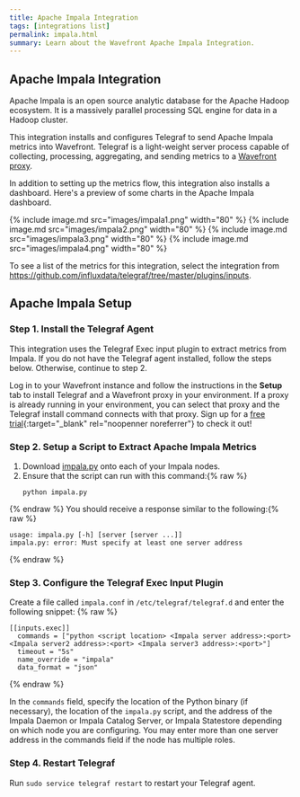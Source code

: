 ```yaml
---
title: Apache Impala Integration
tags: [integrations list]
permalink: impala.html
summary: Learn about the Wavefront Apache Impala Integration.
---
```

## Apache Impala Integration

Apache Impala is an open source analytic database for the Apache Hadoop ecosystem. It is a massively parallel processing SQL engine for data in a Hadoop cluster.

This integration installs and configures Telegraf to send Apache Impala metrics into Wavefront. Telegraf is a light-weight server process capable of collecting, processing, aggregating, and sending metrics to a [Wavefront proxy](https://docs.wavefront.com/proxies.html).

In addition to setting up the metrics flow, this integration also installs a dashboard. Here's a preview of some charts in the Apache Impala dashboard.

{% include image.md src="images/impala1.png" width="80" %}
{% include image.md src="images/impala2.png" width="80" %}
{% include image.md src="images/impala3.png" width="80" %}
{% include image.md src="images/impala4.png" width="80" %}


To see a list of the metrics for this integration, select the integration from <https://github.com/influxdata/telegraf/tree/master/plugins/inputs>.
## Apache Impala Setup



### Step 1. Install the Telegraf Agent

This integration uses the Telegraf Exec input plugin to extract metrics from Impala.
If you do not have the Telegraf agent installed, follow the steps below. Otherwise, continue to step 2.

Log in to your Wavefront instance and follow the instructions in the **Setup** tab to install Telegraf and a Wavefront proxy in your environment. If a proxy is already running in your environment, you can select that proxy and the Telegraf install command connects with that proxy. Sign up for a [free trial](http://wavefront.com/sign-up/?utm_source=docs.vmware.com&utm_medium=referral&utm_campaign=docs-front-page){:target="_blank" rel="noopenner noreferrer"} to check it out!

### Step 2. Setup a Script to Extract Apache Impala Metrics

1. Download [impala.py](https://github.com/wavefrontHQ/integrations/blob/master/impala/impala.py) onto each of your Impala nodes.
2. Ensure that the script can run with this command:{% raw %}
   ```
   python impala.py
   ```
{% endraw %}
   You should receive a response similar to the following:{% raw %}
   ```
   usage: impala.py [-h] [server [server ...]]
   impala.py: error: Must specify at least one server address
   ```
{% endraw %}

### Step 3. Configure the Telegraf Exec Input Plugin

Create a file called `impala.conf` in `/etc/telegraf/telegraf.d` and enter the following snippet:
{% raw %}
   ```
   [[inputs.exec]]
     commands = ["python <script location> <Impala server address>:<port> <Impala server2 address>:<port> <Impala server3 address>:<port>"]
     timeout = "5s"
     name_override = "impala"
     data_format = "json"

   ```
{% endraw %}

In the `commands` field, specify the location of the Python binary (if necessary), the location of the `impala.py` script, and the address of the Impala Daemon or Impala Catalog Server, or Impala Statestore depending on which node you are configuring. You may enter more than one server address in the commands field if the node has multiple roles.

### Step 4. Restart Telegraf

Run `sudo service telegraf restart` to restart your Telegraf agent.


